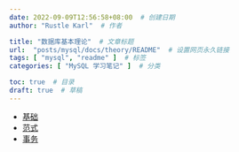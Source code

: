 ```yaml
---
date: 2022-09-09T12:56:58+08:00  # 创建日期
author: "Rustle Karl"  # 作者

title: "数据库基本理论"  # 文章标题
url:  "posts/mysql/docs/theory/README"  # 设置网页永久链接
tags: [ "mysql", "readme" ]  # 标签
categories: [ "MySQL 学习笔记" ]  # 分类

toc: true  # 目录
draft: true  # 草稿
---
```


- [基础](principle.md)
- [范式](paradigm.md)
- [事务](transaction.md)
